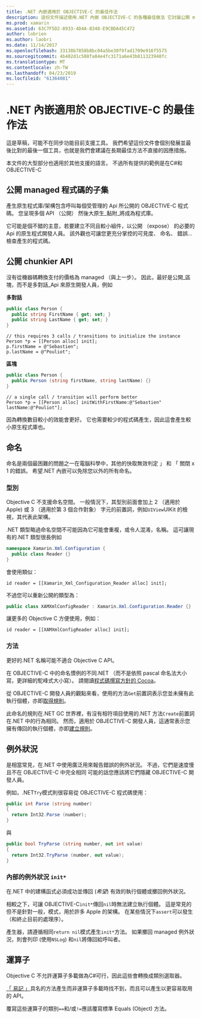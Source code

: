 ```yaml
---
title: .NET 內嵌適用於 OBJECTIVE-C 的最佳作法
description: 這份文件描述使用.NET 內嵌 OBJECTIVE-C 的各種最佳做法 它討論公開 managed 程式碼的子集、 公開 chunkier API、 命名和更多功能。
ms.prod: xamarin
ms.assetid: 63C7F5D2-8933-4D4A-8348-E9CBDA45C472
author: lobrien
ms.author: laobri
ms.date: 11/14/2017
ms.openlocfilehash: 33138b7858b8bc04a5be30f9fad1709e916f5575
ms.sourcegitcommit: 4b402d1c508fa84e4fc3171a6e43b811323948fc
ms.translationtype: MT
ms.contentlocale: zh-TW
ms.lasthandoff: 04/23/2019
ms.locfileid: "61364081"
---
```

# <a name="net-embedding-best-practices-for-objective-c"></a>.NET 內嵌適用於 OBJECTIVE-C 的最佳作法

這是草稿，可能不在同步功能目前支援工具。 我們希望這份文件會個別發展並最後比對的最後一個工具，也就是我們會建議在長期最佳方法不直接的因應措施。

本文件的大型部分也適用於其他支援的語言。 不過所有提供的範例是在C#和 OBJECTIVE-C

## <a name="exposing-a-subset-of-the-managed-code"></a>公開 managed 程式碼的子集

產生原生程式庫/架構包含呼叫每個受管理的 Api 所公開的 OBJECTIVE-C 程式碼。 您呈現多個 API （公開） 然後大原生_黏附_將成為程式庫。

它可能是個不錯的主意，若要建立不同且較小組件，以公開 （expose） 的必要的 Api 的原生程式開發人員。 該外觀也可讓您更充分掌控的可見度、 命名、 錯誤...檢查產生的程式碼。

## <a name="exposing-a-chunkier-api"></a>公開 chunkier API

沒有從機器碼轉換支付的價格為 managed （與上一步）。 因此，最好是公開_區塊，而不是多對話_Api 來原生開發人員，例如

**多對話**

```csharp
public class Person {
  public string FirstName { get; set; }
  public string LastName { get; set; }
}
```

```objc
// this requires 3 calls / transitions to initialize the instance
Person *p = [[Person alloc] init];
p.firstName = @"Sebastien";
p.lastName = @"Pouliot";
```

**區塊**

```csharp
public class Person {
  public Person (string firstName, string lastName) {}
}
```

```objc
// a single call / transition will perform better
Person *p = [[Person alloc] initWithFirstName:@"Sebastien" lastName:@"Pouliot"];
```

因為轉換數目較小的效能會更好。 它也需要較少的程式碼產生，因此這會產生較小原生程式庫也。

## <a name="naming"></a>命名

命名是兩個最困難的問題之一在電腦科學中，其他的快取無效判定 」 和 「 關閉 x 1 的錯誤。 希望.NET 內嵌可以免除您以外的所有命名。

### <a name="types"></a>型別

Objective C 不支援命名空間。 一般情況下，其型別前面會加上 2 （適用於 Apple) 或 3 （適用於第 3 個合作對象） 字元的前置詞，例如`UIView`UIKit 的檢視，其代表此架構。

.NET 類型略過命名空間不可能因為它可能會重複，或令人混淆，名稱。 這可讓現有的.NET 類型很長例如

```csharp
namespace Xamarin.Xml.Configuration {
  public class Reader {}
}
```

會使用類似：

```objc
id reader = [[Xamarin_Xml_Configuration_Reader alloc] init];
```

不過您可以重新公開的類型為：

```csharp
public class XAMXmlConfigReader : Xamarin.Xml.Configuration.Reader {}
```

讓更多的 Objective C 方便使用，例如：

```objc
id reader = [[XAMXmlConfigReader alloc] init];
```

### <a name="methods"></a>方法

更好的.NET 名稱可能不適合 Objective C API。

在 OBJECTIVE-C 中的命名慣例的不同.NET （而不是依照 pascal 命名法大小寫，更詳細的駝峰式大小寫）。
請閱讀[程式碼撰寫方針的 Cocoa](https://developer.apple.com/library/content/documentation/Cocoa/Conceptual/CodingGuidelines/Articles/NamingMethods.html#//apple_ref/doc/uid/20001282-BCIGIJJF)。

從 OBJECTIVE-C 開發人員的觀點來看，使用的方法`Get`前置詞表示您並未擁有此執行個體，亦即[取得規則](https://developer.apple.com/library/content/documentation/CoreFoundation/Conceptual/CFMemoryMgmt/Concepts/Ownership.html#//apple_ref/doc/uid/20001148-SW1)。

此命名的規則在.NET GC 世界裡，有沒有相符項目使用的.NET 方法`Create`前置詞在.NET 中的行為相同。 然而，適用於 OBJECTIVE-C 開發人員，這通常表示您擁有傳回的執行個體，亦即[建立規則](https://developer.apple.com/library/content/documentation/CoreFoundation/Conceptual/CFMemoryMgmt/Concepts/Ownership.html#//apple_ref/doc/uid/20001148-103029)。

## <a name="exceptions"></a>例外狀況

是相當常見，在.NET 中使用廣泛用來報告錯誤的例外狀況。 不過，它們是速度慢且不在 OBJECTIVE-C 中完全相同 可能的話您應該將它們隱藏 OBJECTIVE-C 開發人員。

例如，.NET`Try`模式則很容易從 OBJECTIVE-C 程式碼使用：

```csharp
public int Parse (string number)
{
  return Int32.Parse (number);
}
```

與

```csharp
public bool TryParse (string number, out int value)
{
  return Int32.TryParse (number, out value);
}
```

### <a name="exceptions-inside-init"></a>內部的例外狀況 `init*`

在.NET 中的建構函式必須成功並傳回 (_希望_) 有效的執行個體或擲回例外狀況。

相較之下，可讓 OBJECTIVE-C`init*`傳回`nil`時無法建立執行個體。 這是常見的但不是針對一般，模式，用於許多 Apple 的架構。 在某些情況下`assert`可以發生 （和終止目前的處理序）。

產生器，請遵循相同`return nil`模式產生`init*`方法。 如果擲回 managed 例外狀況，則會列印 (使用`NSLog`) 和`nil`將傳回給呼叫者。

## <a name="operators"></a>運算子

Objective C 不允許運算子多載做為C#可行，因此這些會轉換成類別選取器。

[「 易記 」](https://docs.microsoft.com/dotnet/standard/design-guidelines/operator-overloads)具名的方法產生而非運算子多載時找不到，而且可以產生以更容易取用的 API。

覆寫這些運算子的類別`==`和/或`!=`應該覆寫標準 Equals (Object) 方法。
